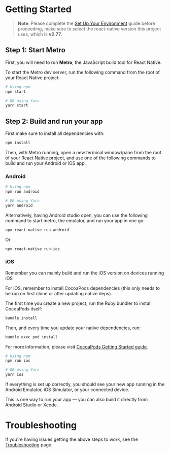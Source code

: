 # Getting Started

> **Note**: Please complete the [Set Up Your Environment](https://reactnative.dev/docs/set-up-your-environment) guide before proceeding, make sure to select the react-native version this project uses, which is **v0.77**.

## Step 1: Start Metro

First, you will need to run **Metro**, the JavaScript build tool for React Native.

To start the Metro dev server, run the following command from the root of your React Native project:

```sh
# Using npm
npm start

# OR using Yarn
yarn start
```

## Step 2: Build and run your app

First make sure to install all dependencies with:
```sh
npm install
```

Then, with Metro running, open a new terminal window/pane from the root of your React Native project, and use one of the following commands to build and run your Android or iOS app:

### Android

```sh
# Using npm
npm run android

# OR using Yarn
yarn android
```

Alternatively, having Android studio open, you can use the following command to start metro, the emulator, and run your app in one go:
```sh
npx react-native run-android
```
Or
```sh
npx react-native run-ios
```

### iOS

Remember you can mainly build and run the iOS version on devices running iOS

For iOS, remember to install CocoaPods dependencies (this only needs to be run on first clone or after updating native deps).

The first time you create a new project, run the Ruby bundler to install CocoaPods itself:

```sh
bundle install
```

Then, and every time you update your native dependencies, run:

```sh
bundle exec pod install
```

For more information, please visit [CocoaPods Getting Started guide](https://guides.cocoapods.org/using/getting-started.html).

```sh
# Using npm
npm run ios

# OR using Yarn
yarn ios
```

If everything is set up correctly, you should see your new app running in the Android Emulator, iOS Simulator, or your connected device.

This is one way to run your app — you can also build it directly from Android Studio or Xcode.

# Troubleshooting

If you're having issues getting the above steps to work, see the [Troubleshooting](https://reactnative.dev/docs/troubleshooting) page.
